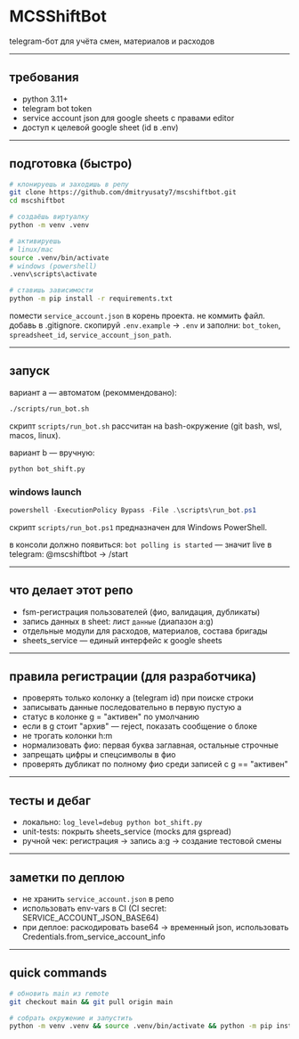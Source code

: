 # MCSShiftBot

telegram-бот для учёта смен, материалов и расходов

---

## требования

- python 3.11+
- telegram bot token
- service account json для google sheets с правами editor
- доступ к целевой google sheet (id в .env)

---

## подготовка (быстро)

```bash
# клонируешь и заходишь в репу
git clone https://github.com/dmitryusaty7/mscshiftbot.git
cd mscshiftbot

# создаёшь виртуалку
python -m venv .venv

# активируешь
# linux/mac
source .venv/bin/activate
# windows (powershell)
.venv\scripts\activate

# ставишь зависимости
python -m pip install -r requirements.txt
```

помести `service_account.json` в корень проекта. не коммить файл. добавь в .gitignore.
скопируй `.env.example` → `.env` и заполни: `bot_token`, `spreadsheet_id`, `service_account_json_path`.

---

## запуск

вариант a — автоматом (рекоммендовано):

```bash
./scripts/run_bot.sh
```

скрипт `scripts/run_bot.sh` рассчитан на bash-окружение (git bash, wsl, macos, linux).

вариант b — вручную:

```bash
python bot_shift.py
```

### windows launch

```powershell
powershell -ExecutionPolicy Bypass -File .\scripts\run_bot.ps1
```

скрипт `scripts/run_bot.ps1` предназначен для Windows PowerShell.

в консоли должно появиться: `bot polling is started` — значит live
в telegram: @mscshiftbot → /start

---

## что делает этот репо

- fsm-регистрация пользователей (фио, валидация, дубликаты)
- запись данных в sheet: лист `дaнные` (диапазон a:g)
- отдельные модули для расходов, материалов, состава бригады
- sheets_service — единый интерфейс к google sheets

---

## правила регистрации (для разработчика)

- проверять только колонку a (telegram id) при поиске строки
- записывать данные последовательно в первую пустую a
- статус в колонке g = "активен" по умолчанию
- если в g стоит "архив" — reject, показать сообщение о блоке
- не трогать колонки h:m
- нормализовать фио: первая буква заглавная, остальные строчные
- запрещать цифры и спецсимволы в фио
- проверять дубликат по полному фио среди записей с g == "активен"

---

## тесты и дебаг

- локально: `log_level=debug python bot_shift.py`
- unit-tests: покрыть sheets_service (mocks для gspread)
- ручной чек: регистрация → запись a:g → создание тестовой смены

---

## заметки по деплою

- не хранить `service_account.json` в репо
- использовать env-vars в CI (CI secret: SERVICE_ACCOUNT_JSON_BASE64)
- при деплое: раскодировать base64 → временный json, использовать Credentials.from_service_account_info

---

## quick commands

```bash
# обновить main из remote
git checkout main && git pull origin main

# собрать окружение и запустить
python -m venv .venv && source .venv/bin/activate && python -m pip install -r requirements.txt && python bot_shift.py
```

